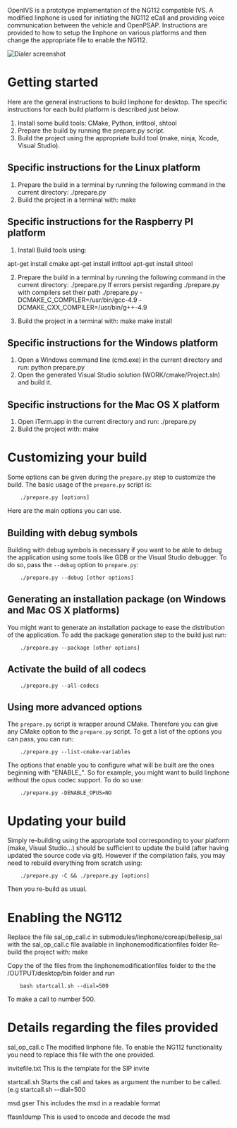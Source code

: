 OpenIVS is a prototype implementation of the NG112 compatible IVS.
A modified linphone is used for initiating the NG112 eCall and providing voice communication between the vehicle and OpenPSAP.​
Instructions are provided to how to setup the linphone on various platforms and then change the appropriate file to enable the NG112.

![Dialer screenshot](http://web.cut.ac.cy/iotlab/wp-content/uploads/sites/59/2017/04/20170620_104250.jpg)

# Getting started

Here are the general instructions to build linphone for desktop. The specific instructions for each build platform is described just below.

1. Install some build tools: CMake, Python, intltool, shtool
2. Prepare the build by running the prepare.py script.
3. Build the project using the appropriate build tool (make, ninja, Xcode, Visual Studio).

## Specific instructions for the Linux platform

1. Prepare the build in a terminal by running the following command in the current directory:
        ./prepare.py
2. Build the project in a terminal with:
        make


## Specific instructions for the Raspberry PI platform
1. Install Build tools using:

apt-get install cmake
apt-get install intltool
apt-get install shtool 

2. Prepare the build in a terminal by running the following command in the current directory:
        ./prepare.py
If errors persist regarding ./prepare.py with compilers set their path
./prepare.py -DCMAKE_C_COMPILER=/usr/bin/gcc-4.9 -DCMAKE_CXX_COMPILER=/usr/bin/g++-4.9



3. Build the project in a terminal with:
        make
        make install


## Specific instructions for the Windows platform

1. Open a Windows command line (cmd.exe) in the current directory and run:
        python prepare.py
2. Open the generated Visual Studio solution (WORK/cmake/Project.sln) and build it.

## Specific instructions for the Mac OS X platform

1. Open iTerm.app in the current directory and run:
        ./prepare.py
2. Build the project with:
        make

# Customizing your build

Some options can be given during the `prepare.py` step to customize the build. The basic usage of the `prepare.py` script is:

        ./prepare.py [options]

Here are the main options you can use.

## Building with debug symbols

Building with debug symbols is necessary if you want to be able to debug the application using some tools like GDB or the Visual Studio debugger. To do so, pass the `--debug` option to `prepare.py`:

        ./prepare.py --debug [other options]

## Generating an installation package (on Windows and Mac OS X platforms)

You might want to generate an installation package to ease the distribution of the application. To add the package generation step to the build just run:

        ./prepare.py --package [other options]

## Activate the build of all codecs

        ./prepare.py --all-codecs

## Using more advanced options

The `prepare.py` script is wrapper around CMake. Therefore you can give any CMake option to the `prepare.py` script.
To get a list of the options you can pass, you can run:

        ./prepare.py --list-cmake-variables

The options that enable you to configure what will be built are the ones beginning with "ENABLE_". So for example, you might want to build linphone without the opus codec support. To do so use:

        ./prepare.py -DENABLE_OPUS=NO

# Updating your build

Simply re-building using the appropriate tool corresponding to your platform (make, Visual Studio...) should be sufficient to update the build (after having updated the source code via git).
However if the compilation fails, you may need to rebuild everything from scratch using:

        ./prepare.py -C && ./prepare.py [options]

Then you re-build as usual.

# Enabling the NG112

Replace the file sal_op_call.c  in submodules/linphone/coreapi/bellesip_sal with the sal_op_call.c file available in linphonemodificationfiles folder
Re-build the project with:
        make

Copy the of the files from the  linphonemodificationfiles folder to the the /OUTPUT/desktop/bin folder and run

        bash startcall.sh --dial=500 

 To make a call to number 500.

# Details regarding the files provided


sal_op_call.c
The modified linphone file. To enable the NG112 functionality you need to replace this file with the one provided.

invitefile.txt
This is the template for the SIP invite

startcall.sh
Starts the call and takes as argument the number to be called. (e.g startcall.sh --dial=500

msd.gser
This includes the msd in a readable format

ffasn1dump
This is used to encode and decode the msd








